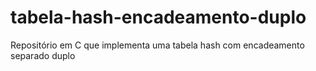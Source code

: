 # tabela-hash-encadeamento-duplo
Repositório em C que implementa uma tabela hash com encadeamento separado duplo
